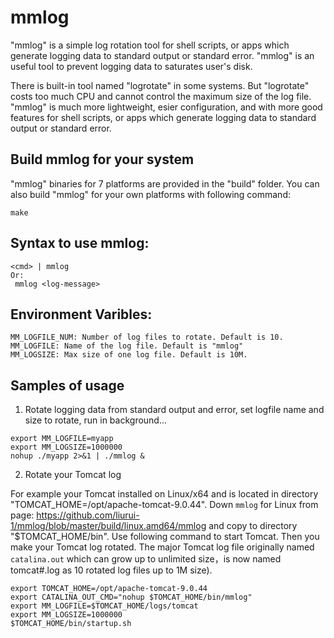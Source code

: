 # mmlog

"mmlog" is a simple log rotation tool for shell scripts, or apps which generate logging data to standard output or standard error. "mmlog" is an useful tool to prevent logging data to saturates user's disk.

There is built-in tool named "logrotate" in some systems. But "logrotate" costs too much CPU and cannot control the maximum size of the log file. "mmlog" is much more lightweight, esier configuration, and with more good features for shell scripts, or apps which generate logging data to standard output or standard error.  

## Build mmlog for your system
"mmlog" binaries for 7 platforms are provided in the "build" folder. You can also build "mmlog" for your own platforms with following command:
```
make
```

## Syntax to use mmlog:
```
<cmd> | mmlog
Or:
 mmlog <log-message>
```

## Environment Varibles:
```
MM_LOGFILE_NUM: Number of log files to rotate. Default is 10.
MM_LOGFILE: Name of the log file. Default is "mmlog"
MM_LOGSIZE: Max size of one log file. Default is 10M.
```

## Samples of usage
1) Rotate logging data from standard output and error, set logfile name and size to rotate, run in background...
```
export MM_LOGFILE=myapp
export MM_LOGSIZE=1000000
nohup ./myapp 2>&1 | ./mmlog &
```

2) Rotate your Tomcat log 

For example your Tomcat installed on Linux/x64 and is located in directory "TOMCAT_HOME=/opt/apache-tomcat-9.0.44".
Down `mmlog` for Linux from page: https://github.com/liurui-1/mmlog/blob/master/build/linux.amd64/mmlog and copy to directory "$TOMCAT_HOME/bin". Use following command to start Tomcat. Then you make your Tomcat log rotated. The major Tomcat log file originally named `catalina.out` which can grow up to unlimited size，is now named tomcat#.log as 10 rotated log files up to 1M size).
```
export TOMCAT_HOME=/opt/apache-tomcat-9.0.44
export CATALINA_OUT_CMD="nohup $TOMCAT_HOME/bin/mmlog"
export MM_LOGFILE=$TOMCAT_HOME/logs/tomcat
export MM_LOGSIZE=1000000
$TOMCAT_HOME/bin/startup.sh
```

